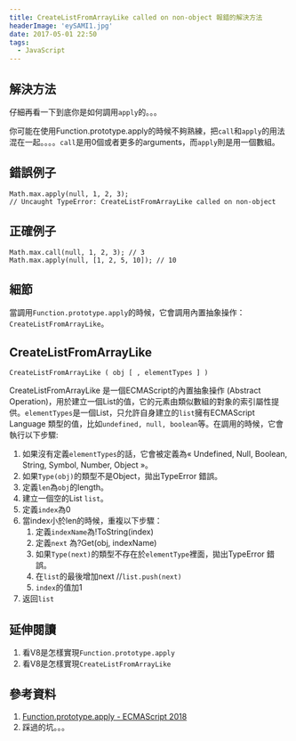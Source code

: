 ```yaml
---
title: CreateListFromArrayLike called on non-object 報錯的解決方法
headerImage: 'eySAMI1.jpg'
date: 2017-05-01 22:50
tags:
  - JavaScript
---
```


## 解決方法
仔細再看一下到底你是如何調用`apply`的。。。

你可能在使用Function.prototype.apply的時候不夠熟練，把`call`和`apply`的用法混在一起。。。。`call`是用0個或者更多的arguments，而`apply`則是用一個數組。

## 錯誤例子
```
Math.max.apply(null, 1, 2, 3);
// Uncaught TypeError: CreateListFromArrayLike called on non-object
```

## 正確例子
```
Math.max.call(null, 1, 2, 3); // 3
Math.max.apply(null, [1, 2, 5, 10]); // 10
```

## 細節
當調用`Function.prototype.apply`的時候，它會調用內置抽象操作：`CreateListFromArrayLike`。

## CreateListFromArrayLike

`CreateListFromArrayLike ( obj [ , elementTypes ] )`

CreateListFromArrayLike 是一個ECMAScript的內置抽象操作 (Abstract Operation)，用於建立一個List的值，它的元素由類似數組的對象的索引屬性提供。`elementTypes`是一個List，只允許自身建立的`list`擁有ECMAScript Language 類型的值，比如`undefined, null, boolean`等。在調用的時候，它會執行以下步驟:
1. 如果沒有定義`elementTypes`的話，它會被定義為« Undefined, Null, Boolean, String, Symbol, Number, Object »。
2. 如果`Type(obj)`的類型不是Object，拋出TypeError 錯誤。
3. 定義`len`為`obj`的length。
4. 建立一個空的List `list`。
5. 定義`index`為0
6. 當index小於len的時候，重複以下步驟：
	1. 定義`indexName`為!ToString(index)
	2. 定義`next` 為?Get(obj, indexName)
	3. 如果`Type(next)`的類型不存在於`elementType`裡面，拋出TypeError 錯誤。
	4. 在`list`的最後增加next //`list.push(next)`
	5. `index`的值加1
6. 返回`list`

## 延伸閱讀
1. 看V8是怎樣實現`Function.prototype.apply`
2. 看V8是怎樣實現`CreateListFromArrayLike`

## 參考資料
1. [Function.prototype.apply - ECMAScript 2018](https://tc39.github.io/ecma262/#sec-function.prototype.apply)
2. 踩過的坑。。。
